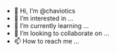 - 👋 Hi, I’m @chaviotics
- 👀 I’m interested in ...
- 🌱 I’m currently learning ...
- 💞️ I’m looking to collaborate on ...
- 📫 How to reach me ...

<!---
chaviotics/chaviotics is a ✨ special ✨ repository because its `README.md` (this file) appears on your GitHub profile.
You can click the Preview link to take a look at your changes.
--->
